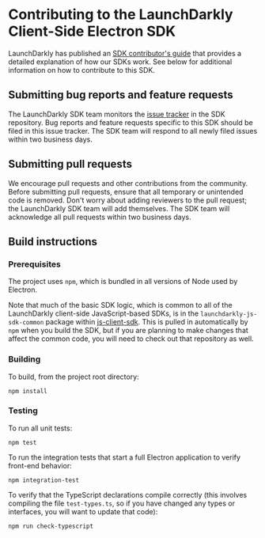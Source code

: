 # Contributing to the LaunchDarkly Client-Side Electron SDK

LaunchDarkly has published an [SDK contributor's guide](https://docs.launchdarkly.com/docs/sdk-contributors-guide) that provides a detailed explanation of how our SDKs work. See below for additional information on how to contribute to this SDK.

## Submitting bug reports and feature requests

The LaunchDarkly SDK team monitors the [issue tracker](https://github.com/launchdarkly/electron-client-sdk/issues) in the SDK repository. Bug reports and feature requests specific to this SDK should be filed in this issue tracker. The SDK team will respond to all newly filed issues within two business days.

## Submitting pull requests

We encourage pull requests and other contributions from the community. Before submitting pull requests, ensure that all temporary or unintended code is removed. Don't worry about adding reviewers to the pull request; the LaunchDarkly SDK team will add themselves. The SDK team will acknowledge all pull requests within two business days.

## Build instructions

### Prerequisites

The project uses `npm`, which is bundled in all versions of Node used by Electron.

Note that much of the basic SDK logic, which is common to all of the LaunchDarkly client-side JavaScript-based SDKs, is in the `launchdarkly-js-sdk-common` package within [js-client-sdk](https://github.com/launchdarkly/js-client-sdk). This is pulled in automatically by `npm` when you build the SDK, but if you are planning to make changes that affect the common code, you will need to check out that repository as well.

### Building

To build, from the project root directory:

```
npm install
```

### Testing

To run all unit tests:

```
npm test
```

To run the integration tests that start a full Electron application to verify front-end behavior:

```
npm integration-test
```

To verify that the TypeScript declarations compile correctly (this involves compiling the file `test-types.ts`, so if you have changed any types or interfaces, you will want to update that code):

```
npm run check-typescript
```
